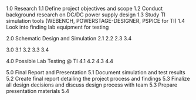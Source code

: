 1.0 Research
  1.1 Define project objectives and scope
  1.2 Conduct background research on DC/DC power supply design
  1.3 Study TI simulation tools (WEBENCH, POWERSTAGE-DESIGNER, PSPICE for TI)
  1.4 Look into finding lab equipment for testing

2.0 Schematic Design and Simulation
  2.1
  2.2
  2.3
  3.4

3.0 
  3.1
  3.2
  3.3
  3.4

4.0 Possible Lab Testing @ TI
  4.1
  4.2
  4.3
  4.4

5.0 Final Report and Presentation
  5.1 Document simulation and test results
  5.2 Create final report detailing the project process and findings
  5.3 Finalize all design decisions and discuss design process with team
  5.3 Prepare presentation materials 
  5.4
